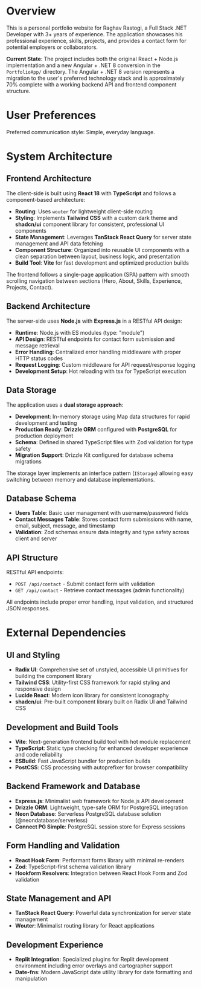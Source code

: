 # Overview

This is a personal portfolio website for Raghav Rastogi, a Full Stack .NET Developer with 3+ years of experience. The application showcases his professional experience, skills, projects, and provides a contact form for potential employers or collaborators. 

**Current State**: The project includes both the original React + Node.js implementation and a new Angular + .NET 8 conversion in the `PortfolioApp/` directory. The Angular + .NET 8 version represents a migration to the user's preferred technology stack and is approximately 70% complete with a working backend API and frontend component structure.

# User Preferences

Preferred communication style: Simple, everyday language.

# System Architecture

## Frontend Architecture

The client-side is built using **React 18** with **TypeScript** and follows a component-based architecture:

- **Routing**: Uses `wouter` for lightweight client-side routing
- **Styling**: Implements **Tailwind CSS** with a custom dark theme and **shadcn/ui** component library for consistent, professional UI components
- **State Management**: Leverages **TanStack React Query** for server state management and API data fetching
- **Component Structure**: Organized into reusable UI components with a clean separation between layout, business logic, and presentation
- **Build Tool**: **Vite** for fast development and optimized production builds

The frontend follows a single-page application (SPA) pattern with smooth scrolling navigation between sections (Hero, About, Skills, Experience, Projects, Contact).

## Backend Architecture

The server-side uses **Node.js** with **Express.js** in a RESTful API design:

- **Runtime**: Node.js with ES modules (type: "module")
- **API Design**: RESTful endpoints for contact form submission and message retrieval
- **Error Handling**: Centralized error handling middleware with proper HTTP status codes
- **Request Logging**: Custom middleware for API request/response logging
- **Development Setup**: Hot reloading with tsx for TypeScript execution

## Data Storage

The application uses a **dual storage approach**:

- **Development**: In-memory storage using Map data structures for rapid development and testing
- **Production Ready**: **Drizzle ORM** configured with **PostgreSQL** for production deployment
- **Schema**: Defined in shared TypeScript files with Zod validation for type safety
- **Migration Support**: Drizzle Kit configured for database schema migrations

The storage layer implements an interface pattern (`IStorage`) allowing easy switching between memory and database implementations.

## Database Schema

- **Users Table**: Basic user management with username/password fields
- **Contact Messages Table**: Stores contact form submissions with name, email, subject, message, and timestamp
- **Validation**: Zod schemas ensure data integrity and type safety across client and server

## API Structure

RESTful API endpoints:
- `POST /api/contact` - Submit contact form with validation
- `GET /api/contact` - Retrieve contact messages (admin functionality)

All endpoints include proper error handling, input validation, and structured JSON responses.

# External Dependencies

## UI and Styling
- **Radix UI**: Comprehensive set of unstyled, accessible UI primitives for building the component library
- **Tailwind CSS**: Utility-first CSS framework for rapid styling and responsive design
- **Lucide React**: Modern icon library for consistent iconography
- **shadcn/ui**: Pre-built component library built on Radix UI and Tailwind CSS

## Development and Build Tools
- **Vite**: Next-generation frontend build tool with hot module replacement
- **TypeScript**: Static type checking for enhanced developer experience and code reliability
- **ESBuild**: Fast JavaScript bundler for production builds
- **PostCSS**: CSS processing with autoprefixer for browser compatibility

## Backend Framework and Database
- **Express.js**: Minimalist web framework for Node.js API development
- **Drizzle ORM**: Lightweight, type-safe ORM for PostgreSQL integration
- **Neon Database**: Serverless PostgreSQL database solution (@neondatabase/serverless)
- **Connect PG Simple**: PostgreSQL session store for Express sessions

## Form Handling and Validation
- **React Hook Form**: Performant forms library with minimal re-renders
- **Zod**: TypeScript-first schema validation library
- **Hookform Resolvers**: Integration between React Hook Form and Zod validation

## State Management and API
- **TanStack React Query**: Powerful data synchronization for server state management
- **Wouter**: Minimalist routing library for React applications

## Development Experience
- **Replit Integration**: Specialized plugins for Replit development environment including error overlays and cartographer support
- **Date-fns**: Modern JavaScript date utility library for date formatting and manipulation